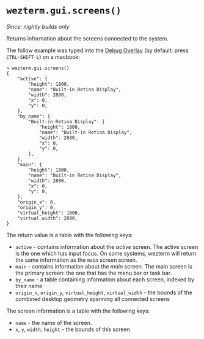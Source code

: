 # `wezterm.gui.screens()`

*Since: nightly builds only*

Returns information about the screens connected to the system.

The follow example was typed into the [Debug
Overlay](../keyassignment/ShowDebugOverlay.md) (by default: press
`CTRL-SHIFT-L`) on a macbook:

```
> wezterm.gui.screens()
{
    "active": {
        "height": 1800,
        "name": "Built-in Retina Display",
        "width": 2880,
        "x": 0,
        "y": 0,
    },
    "by_name": {
        "Built-in Retina Display": {
            "height": 1800,
            "name": "Built-in Retina Display",
            "width": 2880,
            "x": 0,
            "y": 0,
        },
    },
    "main": {
        "height": 1800,
        "name": "Built-in Retina Display",
        "width": 2880,
        "x": 0,
        "y": 0,
    },
    "origin_x": 0,
    "origin_y": 0,
    "virtual_height": 1800,
    "virtual_width": 2880,
}
```

The return value is a table with the following keys:

* `active` - contains information about the *active* screen. The active screen is the one which has input focus. On some systems, wezterm will return the same information as the `main` screen screen.
* `main` - contains information about the *main* screen. The main screen is the primary screen: the one that has the menu bar or task bar.
* `by_name` - a table containing information about each screen, indexed by their name
* `origin_x`, `origin_y`, `virtual_height`, `virtual_width` - the bounds of the combined desktop geometry spanning all connected screens

The screen information is a table with the following keys:

* `name` - the name of the screen.
* `x`, `y`, `width`, `height` - the bounds of this screen

